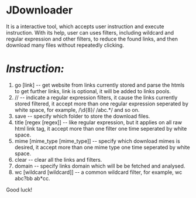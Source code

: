 JDownloader
==========

It is a interactive tool, which accepts user instruction and execute instruction. With its help, user can uses filters, including wildcard and regular expression and other filters, to reduce the found links, and then download many files without repeatedly clicking.


*Instruction:*
==============
1. go [link] -- get website from links currently stored and parse the htmls to get further links, link is optional, it will be added to links pools.
2. // -- indicate a regular expression filters, it cause the links currently stored filtered, it accept more than one regular expression seperated by white space, for example, /\d{8}/ /abc.*/ and so on.
3. save -- specify which folder to store the download files.
4. title [regex [regex]] -- like regular expression, but it applies on all raw html link tag, it accept more than one filter one time seperated by white space.
5. mime [mime_type [mime_type]] -- specify which download mimes is desired, it accept more than one mime type one time seperated by white space.
6. clear -- clear all the links and filters.
7. domain -- specify links domain which will be be fetched and analysed.
8. wc [wildcard [wildcard]] -- a common wildcard filter, for example, wc abc?bb ab*cc.

Good luck!